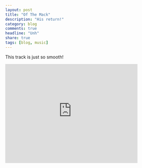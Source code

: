 ```yaml
---
layout: post
title: "Of The Mack"
description: "His return!"
category: blog
comments: true
headline: "Unh"
share: true
tags: [blog, music]
---
```

This track is just so smooth!

<iframe width="420" height="315" src="https://www.youtube.com/embed/uB1D9wWxd2w" frameborder="0" allowfullscreen></iframe>

